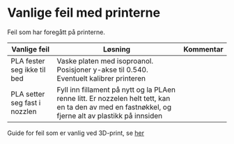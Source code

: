 # Vanlige feil med printerne

Feil som har foregått på printerne.

| Vanlige feil | Løsning | Kommentar | 
| ----------- | ------- | --------- | 
| PLA fester seg ikke til bed | Vaske platen med isoproanol. Posisjoner y-akse til 0.540. Eventuelt kalibrer printeren |  | 
| PLA setter seg fast i nozzlen | Fyll inn fillament på nytt og la PLAen renne litt. Er nozzelen helt tett, kan en ta den av med en fastnøkkel, og fjerne alt av plastikk på innsiden  |  | 


Guide for feil som er vanlig ved 3D-print, se [her](https://www.simplify3d.com/support/print-quality-troubleshooting/)

